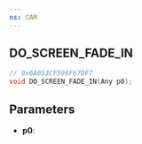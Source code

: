 ```yaml
---
ns: CAM
---
```

## DO_SCREEN_FADE_IN

```c
// 0x6A053CF596F67DF7
void DO_SCREEN_FADE_IN(Any p0);
```

## Parameters
* **p0**:
